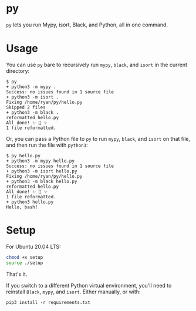 # py
`py` lets you run Mypy, isort, Black, and Python, all in one command.

# Usage

You can use `py` bare to recursively run `mypy`, `black`, and `isort` in the current directory:

```
$ py
+ python3 -m mypy .
Success: no issues found in 1 source file
+ python3 -m isort .
Fixing /home/ryan/py/hello.py
Skipped 2 files
+ python3 -m black .
reformatted hello.py
All done! ✨ 🍰 ✨
1 file reformatted.
```

Or, you can pass a Python file to `py` to run `mypy`, `black`, and `isort` on that file, and then run the file with `python3`:

```
$ py hello.py 
+ python3 -m mypy hello.py
Success: no issues found in 1 source file
+ python3 -m isort hello.py
Fixing /home/ryan/py/hello.py
+ python3 -m black hello.py
reformatted hello.py
All done! ✨ 🍰 ✨
1 file reformatted.
+ python3 hello.py
Hello, bash!
```

# Setup

For Ubuntu 20.04 LTS:

```bash
chmod +x setup
source ./setup
```

That's it.

If you switch to a different Python virtual environment, you'll need to reinstall `Black`, `mypy`, and `isort`. Either manually, or with:

```
pip3 install -r requirements.txt
```

